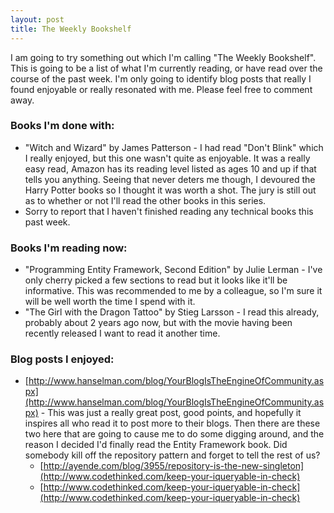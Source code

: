 ```yaml
---
layout: post
title: The Weekly Bookshelf
---
```


I am going to try something out which I'm calling "The Weekly Bookshelf". This is going to be a list of what I'm currently reading, or have read over the course of the past week. I'm only going to identify blog posts that really I found enjoyable or really resonated with me. Please feel free to comment away.

### Books I'm done with:

- "Witch and Wizard" by James Patterson - I had read "Don't Blink" which I really enjoyed, but this one wasn't quite as enjoyable. It was a really easy read, Amazon has its reading level listed as ages 10 and up if that tells you anything. Seeing that never deters me though, I devoured the Harry Potter books so I thought it was worth a shot. The jury is still out as to whether or not I'll read the other books in this series.
- Sorry to report that I haven't finished reading any technical books this past week.


### Books I'm reading now:

- "Programming Entity Framework, Second Edition" by Julie Lerman - I've only cherry picked a few sections to read but it looks like it'll be informative. This was recommended to me by a colleague, so I'm sure it will be well worth the time I spend with it.
- "The Girl with the Dragon Tattoo" by Stieg Larsson - I read this already, probably about 2 years ago now, but with the movie having been recently released I want to read it another time.

### Blog posts I enjoyed:
- [http://www.hanselman.com/blog/YourBlogIsTheEngineOfCommunity.aspx](http://www.hanselman.com/blog/YourBlogIsTheEngineOfCommunity.aspx) - This was just a really great post, good points, and hopefully it inspires all who read it to post more to their blogs.
Then there are these two here that are going to cause me to do some digging around, and the reason I decided I'd finally read the Entity Framework book. Did somebody kill off the repository pattern and forget to tell the rest of us?
  - [http://ayende.com/blog/3955/repository-is-the-new-singleton](http://www.codethinked.com/keep-your-iqueryable-in-check)
  - [http://www.codethinked.com/keep-your-iqueryable-in-check](http://www.codethinked.com/keep-your-iqueryable-in-check)